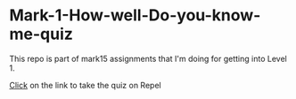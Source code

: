 # Mark-1-How-well-Do-you-know-me-quiz
This repo is part of mark15 assignments that I'm doing for getting into Level 1.

[Click](https://replit.com/@HeyNitin/Mark-1?embed=1&output=1) on the link to take the quiz on Repel
